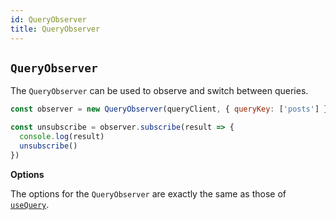 ```yaml
---
id: QueryObserver
title: QueryObserver
---
```


## `QueryObserver`

The `QueryObserver` can be used to observe and switch between queries.

```js
const observer = new QueryObserver(queryClient, { queryKey: ['posts'] })

const unsubscribe = observer.subscribe(result => {
  console.log(result)
  unsubscribe()
})
```

**Options**

The options for the `QueryObserver` are exactly the same as those of [`useQuery`](/reference/useQuery).
